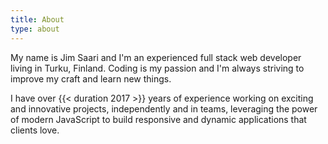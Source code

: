 ```yaml
---
title: About
type: about
---
```


My name is Jim Saari and I'm an experienced full stack web developer living in Turku, Finland. Coding is my passion and I'm always striving to improve my craft and learn new things.

I have over {{< duration 2017 >}} years of experience working on exciting and innovative projects, independently and in teams, leveraging the power of modern JavaScript to build responsive and dynamic applications that clients love.
